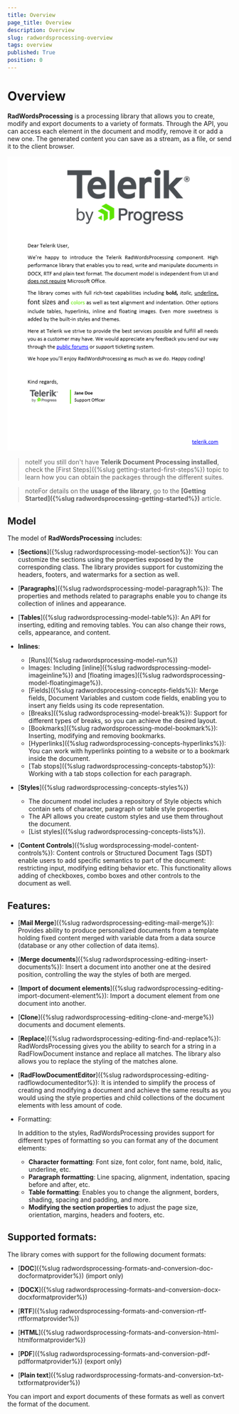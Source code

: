 ```yaml
---
title: Overview
page_title: Overview
description: Overview
slug: radwordsprocessing-overview
tags: overview
published: True
position: 0
---
```


# Overview

**RadWordsProcessing** is a processing library that allows you to create, modify and export documents to a variety of formats. Through the API, you can access each element in the document and modify, remove it or add a new one. The generated content you can save as a stream, as a file, or send it to the client browser.

   ![Rad Words Processing Overview 02](images/RadWordsProcessing_Overview_01.png)

>noteIf you still don't have **Telerik Document Processing installed**, check the [First Steps]({%slug getting-started-first-steps%}) topic to learn how you can obtain the packages through the different suites. 

>noteFor details on the **usage of the library**, go to the **[Getting Started]({%slug radwordsprocessing-getting-started%})** article.

## Model
The model of **RadWordsProcessing** includes:
            
* [**Sections**]({%slug radwordsprocessing-model-section%}): You can customize the sections using the properties exposed by the corresponding class. The library provides support for customizing the headers, footers, and watermarks for a section as well.

* [**Paragraphs**]({%slug radwordsprocessing-model-paragraph%}): The properties and methods related to paragraphs enable you to change its collection of inlines and appearance.

* [**Tables**]({%slug radwordsprocessing-model-table%}): An API for inserting, editing and removing tables. You can also change their rows, cells, appearance, and content.

* **Inlines**:
	* [Runs]({%slug radwordsprocessing-model-run%})
	* Images: Including [inline]({%slug radwordsprocessing-model-imageinline%}) and [floating images]({%slug radwordsprocessing-model-floatingimage%}).
	* [Fields]({%slug radwordsprocessing-concepts-fields%}): Merge fields, Document Variables and custom code fields, enabling you to insert any fields using its code representation.
	* [Breaks]({%slug radwordsprocessing-model-break%}): Support for different types of breaks, so you can achieve the desired layout.
	* [Bookmarks]({%slug radwordsprocessing-model-bookmark%}): Inserting, modifying and removing bookmarks.
	* [Hyperlinks]({%slug radwordsprocessing-concepts-hyperlinks%}): You can work with hyperlinks pointing to a website or to a bookmark inside the document.
	* [Tab stops]({%slug radwordsprocessing-concepts-tabstop%}): Working with a tab stops collection for each paragraph.

* [**Styles**]({%slug radwordsprocessing-concepts-styles%})
	* The document model includes a repository of Style objects which contain sets of character, paragraph or table style properties.
	* The API allows you create custom styles and use them throughout the document.
	* [List styles]({%slug radwordsprocessing-concepts-lists%}).

* [**Content Controls**]({%slug wordsprocessing-model-content-controls%}): Content controls or Structured Document Tags (SDT) enable users to add specific semantics to part of the document: restricting input, modifying editing behavior etc. This functionality allows adding of checkboxes, combo boxes and other controls to the document as well. 

## Features:

* [**Mail Merge**]({%slug radwordsprocessing-editing-mail-merge%}): Provides ability to produce personalized documents from a template holding fixed content merged with variable data from a data source (database or any other collection of data items).

* [**Merge documents**]({%slug radwordsprocessing-editing-insert-documents%}): Insert a document into another one at the desired position, controlling the way the styles of both are merged.

* [**Import of document elements**]({%slug radwordsprocessing-editing-import-document-element%}): Import a document element from one document into another.

* [**Clone**]({%slug radwordsprocessing-editing-clone-and-merge%}) documents and document elements.

* [**Replace**]({%slug radwordsprocessing-editing-find-and-replace%}): RadWordsProcessing gives you the ability to search for a string in a RadFlowDocument instance and replace all matches. The library also allows you to replace the styling of the matches alone. 

* [**RadFlowDocumentEditor**]({%slug radwordsprocessing-editing-radflowdocumenteditor%}): It is intended to simplify the process of creating and modifying a document and achieve the same results as you would using the style properties and child collections of the document elements with less amount of code.

* Formatting:

	In addition to the styles, RadWordsProcessing provides support for different types of formatting so you can format any of the document elements:
	* **Character formatting**: Font size, font color, font name, bold, italic, underline, etc.
	* **Paragraph formatting**: Line spacing, alignment, indentation, spacing before and after, etc.
	* **Table formatting**: Enables you to change the alignment, borders, shading, spacing and padding, and more.
	* **Modifying the section properties** to adjust the page size, orientation, margins, headers and footers, etc.


## Supported formats:

The library comes with support for the following document formats:

* [**DOC**]({%slug radwordsprocessing-formats-and-conversion-doc-docformatprovider%}) (import only)

* [**DOCX**]({%slug radwordsprocessing-formats-and-conversion-docx-docxformatprovider%})

* [**RTF**]({%slug radwordsprocessing-formats-and-conversion-rtf-rtfformatprovider%})

* [**HTML**]({%slug radwordsprocessing-formats-and-conversion-html-htmlformatprovider%})

* [**PDF**]({%slug radwordsprocessing-formats-and-conversion-pdf-pdfformatprovider%}) (export only)

* [**Plain text**]({%slug radwordsprocessing-formats-and-conversion-txt-txtformatprovider%})

You can import and export documents of these formats as well as convert the format of the document.

